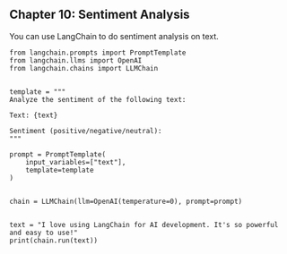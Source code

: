 ## Chapter 10: Sentiment Analysis
You can use LangChain to do sentiment analysis on text.


```
from langchain.prompts import PromptTemplate
from langchain.llms import OpenAI
from langchain.chains import LLMChain


template = """
Analyze the sentiment of the following text:

Text: {text}

Sentiment (positive/negative/neutral):
"""

prompt = PromptTemplate(
    input_variables=["text"],
    template=template
)


chain = LLMChain(llm=OpenAI(temperature=0), prompt=prompt)


text = "I love using LangChain for AI development. It's so powerful and easy to use!"
print(chain.run(text))

```

